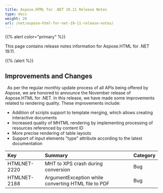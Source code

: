 ```yaml
---
title: Aspose.HTML for .NET 19.11 Release Notes
type: docs
weight: 20
url: /net/aspose-html-for-net-19-11-release-notes/
---
```


{{% alert color="primary" %}} 

This page contains release notes information for Aspose.HTML for .NET 19.11.

{{% /alert %}} 
## **Improvements and Changes**
` `As per the regular monthly update process of all APIs being offered by Aspose, we are honored to announce the November release of Aspose.HTML for .NET. In this release, we have made some improvements related to rendering quality. These improvements include:

- Addition of scripts support to template merging, which allows creating interactive documents
- Increased quality of MHTML rendering by implementing processing of resources referenced by content ID
- More precise rendering of table layouts
- Support of input elements "type" attribute according to the latest documentation

|**Key**|**Summary**|**Category**|
| :- | :- | :- |
|HTMLNET-2220|MHT to XPS crash during conversion|Bug|
|HTMLNET-2188|ArgumentException while converting HTML file to PDF|Bug|

